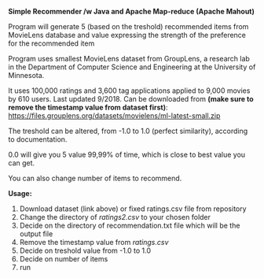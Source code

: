 **Simple Recommender /w Java and Apache Map-reduce (Apache Mahout)**

Program will generate 5 (based on the treshold) recommended items from MovieLens database and value expressing the strength of the preference for the recommended item 

Program uses smallest MovieLens dataset from GroupLens, a research lab in the Department of Computer Science and Engineering at the University of Minnesota. 

It uses 100,000 ratings and 3,600 tag applications applied to 9,000 movies by 610 users. Last updated 9/2018. 
Can be downloaded from **(make sure to remove the timestamp value from dataset first)**:
https://files.grouplens.org/datasets/movielens/ml-latest-small.zip

The treshold can be altered, from -1.0 to 1.0 (perfect similarity), according to documentation.
 
0.0 will give you 5 value 99,99% of time, which is close to best value you can get.

You can also change number of items to recommend. 

**Usage:**
1. Download dataset (link above) or fixed ratings.csv file from repository
2. Change the directory of _ratings2.csv_ to your chosen folder
3. Decide on the directory of recommendation.txt file which will be the output file
3. Remove the timestamp value from _ratings.csv_ 
4. Decide on treshold value from -1.0 to 1.0
5. Decide on number of items
6. run